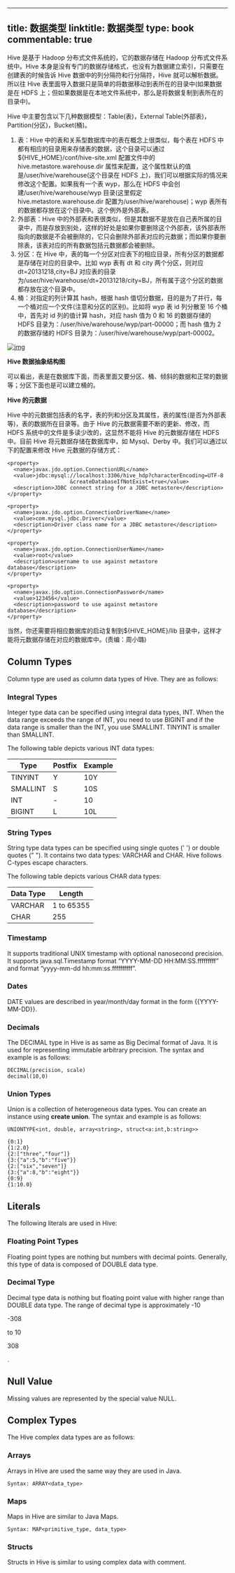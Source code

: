 
---
title: 数据类型
linktitle: 数据类型
type: book
commentable: true
---

Hive 是基于 Hadoop 分布式文件系统的，它的数据存储在 Hadoop 分布式文件系统中。Hive 本身是没有专门的数据存储格式，也没有为数据建立索引，只需要在创建表的时候告诉 Hive 数据中的列分隔符和行分隔符，Hive 就可以解析数据。所以往 Hive 表里面导入数据只是简单的将数据移动到表所在的目录中(如果数据是在 HDFS 上；但如果数据是在本地文件系统中，那么是将数据复制到表所在的目录中)。

Hive 中主要包含以下几种数据模型：Table(表)，External Table(外部表)，Partition(分区)，Bucket(桶)。

1. 表：Hive 中的表和关系型数据库中的表在概念上很类似，每个表在 HDFS 中都有相应的目录用来存储表的数据，这个目录可以通过\${HIVE_HOME}/conf/hive-site.xml 配置文件中的 hive.metastore.warehouse.dir 属性来配置，这个属性默认的值是/user/hive/warehouse(这个目录在 HDFS 上)，我们可以根据实际的情况来修改这个配置。如果我有一个表 wyp，那么在 HDFS 中会创建/user/hive/warehouse/wyp 目录(这里假定 hive.metastore.warehouse.dir 配置为/user/hive/warehouse)；wyp 表所有的数据都存放在这个目录中。这个例外是外部表。
2. 外部表：Hive 中的外部表和表很类似，但是其数据不是放在自己表所属的目录中，而是存放到别处，这样的好处是如果你要删除这个外部表，该外部表所指向的数据是不会被删除的，它只会删除外部表对应的元数据；而如果你要删除表，该表对应的所有数据包括元数据都会被删除。
3. 分区：在 Hive 中，表的每一个分区对应表下的相应目录，所有分区的数据都是存储在对应的目录中。比如 wyp 表有 dt 和 city 两个分区，则对应 dt=20131218,city=BJ 对应表的目录为/user/hive/warehouse/dt=20131218/city=BJ，所有属于这个分区的数据都存放在这个目录中。
4. 桶：对指定的列计算其 hash，根据 hash 值切分数据，目的是为了并行，每一个桶对应一个文件(注意和分区的区别)。比如将 wyp 表 id 列分散至 16 个桶中，首先对 id 列的值计算 hash，对应 hash 值为 0 和 16 的数据存储的 HDFS 目录为：/user/hive/warehouse/wyp/part-00000；而 hash 值为 2 的数据存储的 HDFS 目录为：/user/hive/warehouse/wyp/part-00002。

[![img](http://cms.csdnimg.cn/article/201401/07/52cc1d1ae43c5_middle.jpg?_=62794)](http://cms.csdnimg.cn/article/201401/07/52cc1d1ae43c5.jpg)

**Hive 数据抽象结构图**

可以看出，表是在数据库下面，而表里面又要分区、桶、倾斜的数据和正常的数据等；分区下面也是可以建立桶的。

**Hive 的元数据**

Hive 中的元数据包括表的名字，表的列和分区及其属性，表的属性(是否为外部表等)，表的数据所在目录等。由于 Hive 的元数据需要不断的更新、修改，而 HDFS 系统中的文件是多读少改的，这显然不能将 Hive 的元数据存储在 HDFS 中。目前 Hive 将元数据存储在数据库中，如 Mysql、Derby 中。我们可以通过以下的配置来修改 Hive 元数据的存储方式：

```
<property>
  <name>javax.jdo.option.ConnectionURL</name>
  <value>jdbc:mysql://localhost:3306/hive_hdp?characterEncoding=UTF-8
                    &createDatabaseIfNotExist=true</value>
  <description>JDBC connect string for a JDBC metastore</description>
</property>

<property>
  <name>javax.jdo.option.ConnectionDriverName</name>
  <value>com.mysql.jdbc.Driver</value>
  <description>Driver class name for a JDBC metastore</description>
</property>

<property>
  <name>javax.jdo.option.ConnectionUserName</name>
  <value>root</value>
  <description>username to use against metastore database</description>
</property>

<property>
  <name>javax.jdo.option.ConnectionPassword</name>
  <value>123456</value>
  <description>password to use against metastore database</description>
</property>
```

当然，你还需要将相应数据库的启动复制到\${HIVE_HOME}/lib 目录中，这样才能将元数据存储在对应的数据库中。(责编：周小璐)

## Column Types

Column type are used as column data types of Hive. They are as follows:

### Integral Types

Integer type data can be specified using integral data types, INT. When the data range exceeds the range of INT, you need to use BIGINT and if the data range is smaller than the INT, you use SMALLINT. TINYINT is smaller than SMALLINT.

The following table depicts various INT data types:

| Type     | Postfix | Example |
| -------- | ------- | ------- |
| TINYINT  | Y       | 10Y     |
| SMALLINT | S       | 10S     |
| INT      | -       | 10      |
| BIGINT   | L       | 10L     |

### String Types

String type data types can be specified using single quotes (' ') or double quotes (" "). It contains two data types: VARCHAR and CHAR. Hive follows C-types escape characters.

The following table depicts various CHAR data types:

| Data Type | Length     |
| --------- | ---------- |
| VARCHAR   | 1 to 65355 |
| CHAR      | 255        |

### Timestamp

It supports traditional UNIX timestamp with optional nanosecond precision. It supports java.sql.Timestamp format “YYYY-MM-DD HH:MM:SS.fffffffff” and format “yyyy-mm-dd hh:mm:ss.ffffffffff”.

### Dates

DATE values are described in year/month/day format in the form {{YYYY-MM-DD}}.

### Decimals

The DECIMAL type in Hive is as same as Big Decimal format of Java. It is used for representing immutable arbitrary precision. The syntax and example is as follows:

```
DECIMAL(precision, scale)
decimal(10,0)
```

### Union Types

Union is a collection of heterogeneous data types. You can create an instance using **create union**. The syntax and example is as follows:

```
UNIONTYPE<int, double, array<string>, struct<a:int,b:string>>

{0:1}
{1:2.0}
{2:["three","four"]}
{3:{"a":5,"b":"five"}}
{2:["six","seven"]}
{3:{"a":8,"b":"eight"}}
{0:9}
{1:10.0}
```

## Literals

The following literals are used in Hive:

### Floating Point Types

Floating point types are nothing but numbers with decimal points. Generally, this type of data is composed of DOUBLE data type.

### Decimal Type

Decimal type data is nothing but floating point value with higher range than DOUBLE data type. The range of decimal type is approximately -10

-308

to 10

308

.

## Null Value

Missing values are represented by the special value NULL.

## Complex Types

The Hive complex data types are as follows:

### Arrays

Arrays in Hive are used the same way they are used in Java.

```
Syntax: ARRAY<data_type>
```

### Maps

Maps in Hive are similar to Java Maps.

```
Syntax: MAP<primitive_type, data_type>
```

### Structs

Structs in Hive is similar to using complex data with comment.

    